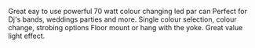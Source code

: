 Great eay to use powerful 70 watt colour changing led par can
Perfect for Dj's bands, weddings parties and more.
Single colour selection, colour change, strobing options
Floor mount or hang with the yoke.
Great value light effect. 
